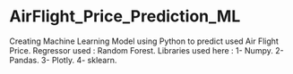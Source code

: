 # AirFlight_Price_Prediction_ML
Creating Machine Learning Model using Python to predict used Air Flight Price.
Regressor used : Random Forest.
Libraries used here :
1- Numpy.
2- Pandas.
3- Plotly.
4- sklearn.
